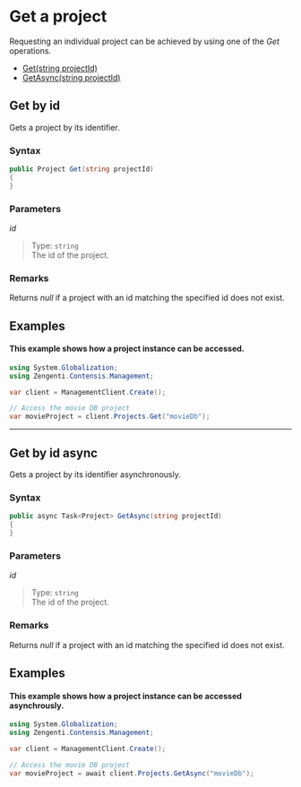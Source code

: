# Get a project

Requesting an individual project can be achieved by using one of the *Get* operations.

- [Get(string projectId)](#get-by-id)
- [GetAsync(string projectId)](#get-by-id-async)

## Get by id

Gets a project by its identifier.

### Syntax

```cs
public Project Get(string projectId)
{
}
```

### Parameters

*id*
> Type: `string`  
> The id of the project.

### Remarks

Returns *null* if a project with an id matching the specified id does not exist.

## Examples

#### This example shows how a project instance can be accessed.

```cs
using System.Globalization;
using Zengenti.Contensis.Management;

var client = ManagementClient.Create();

// Access the movie DB project
var movieProject = client.Projects.Get("movieDb");
```

---

## Get by id async

Gets a project by its identifier asynchronously.

### Syntax

```cs
public async Task<Project> GetAsync(string projectId)
{
}
```

### Parameters

*id*
> Type: `string`  
> The id of the project.

### Remarks

Returns *null* if a project with an id matching the specified id does not exist.

## Examples

#### This example shows how a project instance can be accessed asynchrously.

```cs
using System.Globalization;
using Zengenti.Contensis.Management;

var client = ManagementClient.Create();

// Access the movie DB project
var movieProject = await client.Projects.GetAsync("movieDb");
```